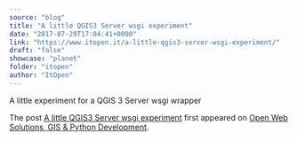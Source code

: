 ```yaml
---
source: "blog"
title: "A little QGIS3 Server wsgi experiment"
date: "2017-07-29T17:04:41+0000"
link: "https://www.itopen.it/a-little-qgis3-server-wsgi-experiment/"
draft: "false"
showcase: "planet"
folder: "itopen"
author: "ItOpen"
---
```


<p>A little experiment for a QGIS 3 Server wsgi wrapper</p>
<p>The post <a href="https://www.itopen.it/a-little-qgis3-server-wsgi-experiment/">A little QGIS3 Server wsgi experiment</a> first appeared on <a href="https://www.itopen.it">Open Web Solutions, GIS & Python Development</a>.</p>
